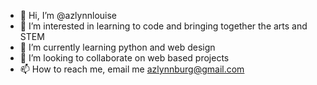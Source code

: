 - 👋 Hi, I’m @azlynnlouise
- 👀 I’m interested in learning to code and bringing together the arts and STEM
- 🌱 I’m currently learning python and web design
- 💞️ I’m looking to collaborate on web based projects
- 📫 How to reach me, email me azlynnburg@gmail.com

<!---
azlynnlouise/azlynnlouise is a ✨ special ✨ repository because its `README.md` (this file) appears on your GitHub profile.
You can click the Preview link to take a look at your changes.
--->
